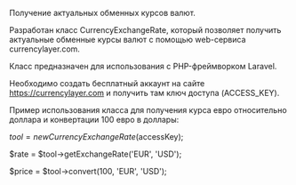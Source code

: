 Получение актуальных обменных курсов валют.

Разработан класс CurrencyExchangeRate, который позволяет получить актуальные обменные курсы валют с помощью web-сервиса currencylayer.com.

Класс предназначен для использования с PHP-фреймворком Laravel.

Необходимо создать бесплатный аккаунт на сайте https://currencylayer.com и получить там ключ доступа (ACCESS_KEY).

Пример использования класса для получения курса евро относительно доллара и конвертации 100 евро в доллары:

$tool = new CurrencyExchangeRate($accessKey);

$rate = $tool->getExchangeRate('EUR', 'USD');

$price = $tool->convert(100, 'EUR', 'USD');

